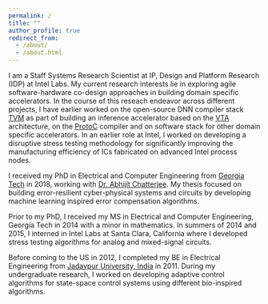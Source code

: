 ```yaml
---
permalink: /
title: ""
author_profile: true
redirect_from: 
  - /about/
  - /about.html
---
```


I am a Staff Systems Research Scientist at IP, Design and Platform Research (IDP) at Intel Labs. My current research interests lie in exploring agile software-hardware co-design approaches in building domain specific accelerators. In the course of this reseach endeavor across different projects, I have earlier worked on the open-source DNN compiler stack [TVM](https://tvm.apache.org/) as part of building an inference accelerator based on the [VTA](https://tvm.apache.org/vta) architecture, on the [ProtoC](https://protobuf.dev/) compiler and on software stack for other domain specific accelerators. In an earlier role at Intel, I worked on developing a disruptive stress testing methodology for significantly improving the manufacturing efficiency of ICs fabricated on advanced Intel process nodes.

I received my PhD in Electrical and Computer Engineering from [Georgia Tech](https://www.gatech.edu/) in 2018, working with [Dr. Abhijit Chatterjee](https://research.gatech.edu/abhijit-chatterjee). My thesis focused on building error-resilient cyber-physical systems and circuits by developing machine learning inspired error compensation algorithms. 

Prior to my PhD, I received my MS in Electrical and Computer Engineering, Georgia Tech in 2014 with a minor in mathematics. In summers of 2014 and 2015, I interned in Intel Labs at Santa Clara, California where I developed stress testing algorithms for analog and mixed-signal circuits.

Before coming to the US in 2012, I completed my BE in Electrical Engineering from [Jadavpur University, India](https://jadavpuruniversity.in/) in 2011. During my undergraduate research, I worked on developing adaptive control algorithms for state-space control systems using different bio-inspired algorithms.
